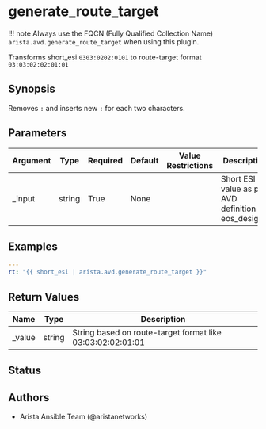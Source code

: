# generate_route_target

!!! note
    Always use the FQCN (Fully Qualified Collection Name) `arista.avd.generate_route_target` when using this plugin.

Transforms short\_esi <code>0303\:0202\:0101</code> to route\-target format <code>03\:03\:02\:02\:01\:01</code>

## Synopsis

Removes <code>\:</code> and inserts new <code>\:</code> for each two characters\.

## Parameters

| Argument | Type | Required | Default | Value Restrictions | Description |
| -------- | ---- | -------- | ------- | ------------------ | ----------- |
| _input | string | True | None |  | Short ESI value as per AVD definition in eos\_designs\. |

## Examples

```yaml
---
rt: "{{ short_esi | arista.avd.generate_route_target }}"
```

## Return Values

| Name | Type | Description |
| ---- | ---- | ----------- |
| _value | string | String based on route\-target format like 03\:03\:02\:02\:01\:01 |

## Status

## Authors

- Arista Ansible Team (@aristanetworks)
